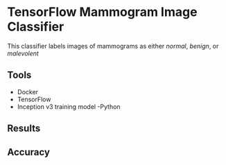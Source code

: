 # TensorFlow Mammogram Image Classifier

This classifier labels images of mammograms as either *normal*, *benign*, or *malevolent*

## Tools
- Docker
- TensorFlow
- Inception v3 training model
-Python

## Results

## Accuracy